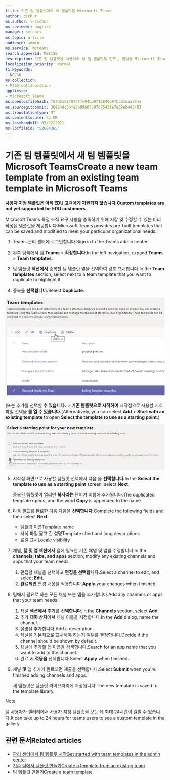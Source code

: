 ```yaml
---
title: 기존 팀 템플릿에서 새 템플릿을 Microsoft Teams
author: cichur
ms.author: v-cichur
ms.reviewer: aaglick
manager: serdars
ms.topic: article
audience: admin
ms.service: msteams
search.appverid: MET150
description: 기존 팀 템플릿을 사용하여 새 팀 템플릿을 만드는 방법을 Microsoft Teams.
localization_priority: Normal
f1.keywords:
- NOCSH
ms.collection:
- M365-collaboration
appliesto:
- Microsoft Teams
ms.openlocfilehash: 75702152f073ffe94bb9712840b97bc31eaa394a
ms.sourcegitcommit: 36924dc54fe7b09607b07d7543fe7e39eb4d2483
ms.translationtype: MT
ms.contentlocale: ko-KR
ms.lasthandoff: 05/27/2021
ms.locfileid: "52684365"
---
```

# <a name="create-a-new-team-template-from-an-existing-team-template-in-microsoft-teams"></a><span data-ttu-id="655cb-103">기존 팀 템플릿에서 새 팀 템플릿을 Microsoft Teams</span><span class="sxs-lookup"><span data-stu-id="655cb-103">Create a new team template from an existing team template in Microsoft Teams</span></span>

<span data-ttu-id="655cb-104">**사용자 지정 템플릿은 아직 EDU 고객에게 지원되지 않습니다.**</span><span class="sxs-lookup"><span data-stu-id="655cb-104">**Custom templates are not yet supported for EDU customers.**</span></span>

<span data-ttu-id="655cb-105">Microsoft Teams 특정 조직 요구 사항을 충족하기 위해 저장 및 수정할 수 있는 미리 작성된 템플릿을 제공합니다.</span><span class="sxs-lookup"><span data-stu-id="655cb-105">Microsoft Teams provides pre-built templates that can be saved and modified to meet your particular organizational needs.</span></span>

1. <span data-ttu-id="655cb-106">Teams 관리 센터에 로그인합니다.</span><span class="sxs-lookup"><span data-stu-id="655cb-106">Sign in to the Teams admin center.</span></span>

2. <span data-ttu-id="655cb-107">왼쪽 탐색에서 팀 **Teams**  >  **확장합니다.**</span><span class="sxs-lookup"><span data-stu-id="655cb-107">In the left navigation, expand **Teams** > **Team templates**.</span></span>

3. <span data-ttu-id="655cb-108">팀 템플릿 **섹션에서** 중복할 팀 템플릿 옆을 선택하여 강조 표시합니다.</span><span class="sxs-lookup"><span data-stu-id="655cb-108">In the **Team templates** section, select next to a team template that you want to duplicate to highlight it.</span></span>

4. <span data-ttu-id="655cb-109">중복을 **선택합니다.**</span><span class="sxs-lookup"><span data-stu-id="655cb-109">Select **Duplicate**.</span></span>

![강조 표시된 추가가 있는 Team 템플릿 대화 상자의 이미지입니다.](media/template-duplicate.png)

<span data-ttu-id="655cb-111">(또는 추가를 선택할 **수 있습니다.**  >  **기존 템플릿으로 시작하여** 시작점으로 사용할 서식 파일 선택을 **를 열 수 있습니다.**</span><span class="sxs-lookup"><span data-stu-id="655cb-111">(Alternatively, you can select **Add** > **Start with an existing template** to open **Select the template to use as a starting point**.)</span></span>

![기존 템플릿이 강조 표시된 시작이 있는 팀 템플릿 시작 화면의 이미지입니다.](media/template-start-existing-template.png)

5. <span data-ttu-id="655cb-113">시작점  화면으로 사용할 템플릿 선택에서 다음 을 **선택합니다.**</span><span class="sxs-lookup"><span data-stu-id="655cb-113">In the **Select the template to use as a starting point** screen, select **Next**.</span></span>

    <span data-ttu-id="655cb-114">중복된 템플릿이 열리면 **복사라는** 단어가 이름에 추가됩니다.</span><span class="sxs-lookup"><span data-stu-id="655cb-114">The duplicated template opens, and the word **Copy** is appended to the name.</span></span>

6. <span data-ttu-id="655cb-115">다음 필드를 완료한 다음 다음을 **선택합니다.**</span><span class="sxs-lookup"><span data-stu-id="655cb-115">Complete the following fields and then select **Next**:</span></span>
    - <span data-ttu-id="655cb-116">템플릿 이름</span><span class="sxs-lookup"><span data-stu-id="655cb-116">Template name</span></span>
    - <span data-ttu-id="655cb-117">서식 파일 짧고 긴 설명</span><span class="sxs-lookup"><span data-stu-id="655cb-117">Template short and long descriptions</span></span>
    - <span data-ttu-id="655cb-118">로컬 표시</span><span class="sxs-lookup"><span data-stu-id="655cb-118">Locale visibility</span></span>  

7. <span data-ttu-id="655cb-119">채널, **탭 및 앱 섹션에서** 팀에 필요한 기존 채널 및 앱을 수정합니다.</span><span class="sxs-lookup"><span data-stu-id="655cb-119">In the **channels, tabs, and apps** section, modify any existing channels and apps that your team needs.</span></span>

    1. <span data-ttu-id="655cb-120">편집할 채널을 선택하고 **편집을 선택합니다.**</span><span class="sxs-lookup"><span data-stu-id="655cb-120">Select a channel to edit, and select **Edit**.</span></span>
    2. <span data-ttu-id="655cb-121">**완료되면** 변경 내용을 적용합니다.</span><span class="sxs-lookup"><span data-stu-id="655cb-121">**Apply** your changes when finished.</span></span>

8. <span data-ttu-id="655cb-122">팀에서 필요로 하는 모든 채널 또는 앱을 추가합니다.</span><span class="sxs-lookup"><span data-stu-id="655cb-122">Add any channels or apps that your team needs.</span></span>

    1. <span data-ttu-id="655cb-123">채널 **섹션에서** 추가를 **선택합니다.**</span><span class="sxs-lookup"><span data-stu-id="655cb-123">In the **Channels** section, select **Add**.</span></span>
    2. <span data-ttu-id="655cb-124">추가 **대화 상자에서** 채널 이름을 지정합니다.</span><span class="sxs-lookup"><span data-stu-id="655cb-124">In the **Add** dialog, name the channel.</span></span>
    3. <span data-ttu-id="655cb-125">설명을 추가합니다.</span><span class="sxs-lookup"><span data-stu-id="655cb-125">Add a description.</span></span>
    4. <span data-ttu-id="655cb-126">채널을 기본적으로 표시해야 하는지 여부를 결정합니다.</span><span class="sxs-lookup"><span data-stu-id="655cb-126">Decide if the channel should be shown by default.</span></span>
    5. <span data-ttu-id="655cb-127">채널에 추가할 앱 이름을 검색합니다.</span><span class="sxs-lookup"><span data-stu-id="655cb-127">Search for an app name that you want to add to the channel.</span></span>
    6. <span data-ttu-id="655cb-128">완료 **시 적용을** 선택합니다.</span><span class="sxs-lookup"><span data-stu-id="655cb-128">Select **Apply** when finished.</span></span>

7. <span data-ttu-id="655cb-129">채널 **및** 앱 추가가 완료되면 제출을 선택합니다.</span><span class="sxs-lookup"><span data-stu-id="655cb-129">Select **Submit** when you're finished adding channels and apps.</span></span>

    <span data-ttu-id="655cb-130">새 템플릿은 템플릿 라이브러리에 저장됩니다.</span><span class="sxs-lookup"><span data-stu-id="655cb-130">The new template is saved to the template library.</span></span>

> [!Note]
> <span data-ttu-id="655cb-131">팀 사용자가 갤러리에서 사용자 지정 템플릿을 보는 데 최대 24시간이 걸릴 수 있습니다.</span><span class="sxs-lookup"><span data-stu-id="655cb-131">It can take up to 24 hours for teams users to see a custom template in the gallery.</span></span>

## <a name="related-articles"></a><span data-ttu-id="655cb-132">관련 문서</span><span class="sxs-lookup"><span data-stu-id="655cb-132">Related articles</span></span>

- [<span data-ttu-id="655cb-133">관리 센터에서 팀 템플릿 시작</span><span class="sxs-lookup"><span data-stu-id="655cb-133">Get started with team templates in the admin center</span></span>](get-started-with-teams-templates-in-the-admin-console.md)
- [<span data-ttu-id="655cb-134">기존 팀에서 템플릿 만들기</span><span class="sxs-lookup"><span data-stu-id="655cb-134">Create a template from an existing team</span></span>](create-template-from-existing-team.md)
- [<span data-ttu-id="655cb-135">팀 템플릿 만들기</span><span class="sxs-lookup"><span data-stu-id="655cb-135">Create a team template</span></span>](create-a-team-template.md)